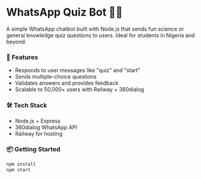 # WhatsApp Quiz Bot 📱🧠

A simple WhatsApp chatbot built with Node.js that sends fun science or general knowledge quiz questions to users. Ideal for students in Nigeria and beyond.

### 🚀 Features

- Responds to user messages like "quiz" and "start"
- Sends multiple-choice questions
- Validates answers and provides feedback
- Scalable to 50,000+ users with Railway + 360dialog

### 🛠 Tech Stack

- Node.js + Express
- 360dialog WhatsApp API
- Railway for hosting

### 📦 Getting Started

```bash
npm install
npm start
